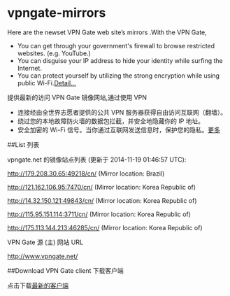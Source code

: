 vpngate-mirrors
===============


Here are the newset VPN Gate web site’s mirrors .With the VPN Gate,

* You can get through your government's firewall to browse restricted websites. (e.g. YouTube.)
* You can disguise your IP address to hide your identity while surfing the Internet.
* You can protect yourself by utilizing the strong encryption while using public Wi-Fi.[Detail...]()

提供最新的访问 VPN Gate 镜像网站,通过使用 VPN 

* 连接经由全世界志愿者提供的公共 VPN 服务器获得自由访问互联网（翻墙）。
* 绕过您的本地故障防火墙的数据包拦截，并安全地隐藏你的 IP 地址。
* 安全加密的 Wi-Fi 信号。当你通过互联网发送信息时，保护您的隐私。[更多]()

##List 列表

vpngate.net 的镜像站点列表 (更新于 2014-11-19 01:46:57 UTC):

http://179.208.30.65:49218/cn/ (Mirror location: Brazil)

http://121.162.106.95:7470/cn/ (Mirror location: Korea Republic of)

http://14.32.150.121:49843/cn/ (Mirror location: Korea Republic of)

http://115.95.151.114:3711/cn/ (Mirror location: Korea Republic of)

http://175.113.144.213:46285/cn/ (Mirror location: Korea Republic of)
 
VPN Gate 源 (主) 网站 URL

http://www.vpngate.net/

##Download VPN Gate client 下载客户端

点击下载[最新的客户端]()
